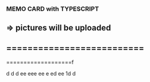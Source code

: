 ### MEMO CARD with TYPESCRIPT
=> pictures will be uploaded
--------------------------
==========================
-
===================f

d
d
d
ee
eee
ee
e
ed
ee
1d
d
